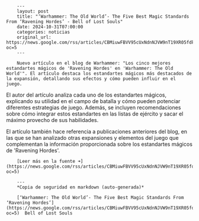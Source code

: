         ---
        layout: post
        title: "‘Warhammer: The Old World’- The Five Best Magic Standards From ‘Ravening Hordes’ - Bell of Lost Souls"
        date: 2024-10-31T07:00:00
        categories: noticias
        original_url: https://news.google.com/rss/articles/CBMiuwFBVV95cUxNdnNJVW9nT19XR05fdkFhbUJkd0FPN2dETkhqU05EMkZzSXI0aWpqNFdIRWF0UjZJRzZQMjBKUUZIcmVfS2h0YXdKTGVjVWxsVDZxY3NyaGJWZm9EcFlVZjFxQ2k3NU5LNXp5dS1GdlpLbkJDdFFFRk5zWWZldkhHeDI0NE9VaUpYTlpoUjY3UVE5eW1FMEpVeVVxZEkyVjNEQU9mWHNBb1M1QlE0dG53YkZtbkotZGdabmF3?oc=5
        ---

        Nuevo artículo en el blog de Warhammer: "Los cinco mejores estandartes mágicos de 'Ravening Hordes' en 'Warhammer: The Old World'". El artículo destaca los estandartes mágicos más destacados de la expansión, detallando sus efectos y cómo pueden influir en el juego.

El autor del artículo analiza cada uno de los estandartes mágicos, explicando su utilidad en el campo de batalla y cómo pueden potenciar diferentes estrategias de juego. Además, se incluyen recomendaciones sobre cómo integrar estos estandartes en las listas de ejército y sacar el máximo provecho de sus habilidades.

El artículo también hace referencia a publicaciones anteriores del blog, en las que se han analizado otras expansiones y elementos del juego que complementan la información proporcionada sobre los estandartes mágicos de 'Ravening Hordes'.

        [Leer más en la fuente ➜](https://news.google.com/rss/articles/CBMiuwFBVV95cUxNdnNJVW9nT19XR05fdkFhbUJkd0FPN2dETkhqU05EMkZzSXI0aWpqNFdIRWF0UjZJRzZQMjBKUUZIcmVfS2h0YXdKTGVjVWxsVDZxY3NyaGJWZm9EcFlVZjFxQ2k3NU5LNXp5dS1GdlpLbkJDdFFFRk5zWWZldkhHeDI0NE9VaUpYTlpoUjY3UVE5eW1FMEpVeVVxZEkyVjNEQU9mWHNBb1M1QlE0dG53YkZtbkotZGdabmF3?oc=5)

        ---
        *Copia de seguridad en markdown (auto-generada)*

        [‘Warhammer: The Old World’- The Five Best Magic Standards From ‘Ravening Hordes’](https://news.google.com/rss/articles/CBMiuwFBVV95cUxNdnNJVW9nT19XR05fdkFhbUJkd0FPN2dETkhqU05EMkZzSXI0aWpqNFdIRWF0UjZJRzZQMjBKUUZIcmVfS2h0YXdKTGVjVWxsVDZxY3NyaGJWZm9EcFlVZjFxQ2k3NU5LNXp5dS1GdlpLbkJDdFFFRk5zWWZldkhHeDI0NE9VaUpYTlpoUjY3UVE5eW1FMEpVeVVxZEkyVjNEQU9mWHNBb1M1QlE0dG53YkZtbkotZGdabmF3?oc=5)  Bell of Lost Souls
